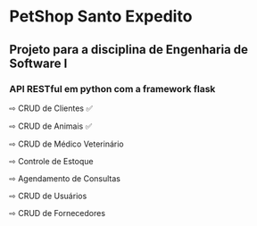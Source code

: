 # PetShop Santo Expedito

## Projeto para a disciplina de Engenharia de Software I

### API RESTful em python com a framework flask

⇨ CRUD de Clientes ✅

⇨ CRUD de Animais ✅

⇨ CRUD de Médico Veterinário

⇨ Controle de Estoque

⇨ Agendamento de Consultas

⇨ CRUD de Usuários

⇨ CRUD de Fornecedores
